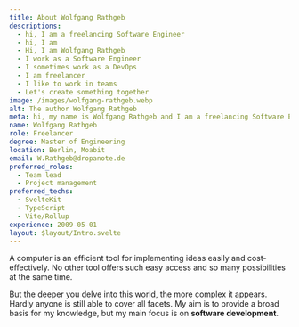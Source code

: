 ```yaml
---
title: About Wolfgang Rathgeb
descriptions:
  - hi, I am a freelancing Software Engineer
  - hi, I am
  - Hi, I am Wolfgang Rathgeb
  - I work as a Software Engineer
  - I sometimes work as a DevOps
  - I am freelancer
  - I like to work in teams
  - Let's create something together
image: /images/wolfgang-rathgeb.webp
alt: The author Wolfgang Rathgeb
meta: hi, my name is Wolfgang Rathgeb and I am a freelancing Software Engineer specialising in JavaScript / TypeScript. However, my original degree was in embedded systems.
name: Wolfgang Rathgeb
role: Freelancer
degree: Master of Engineering
location: Berlin, Moabit
email: W.Rathgeb@dropanote.de
preferred_roles:
  - Team lead
  - Project management
preferred_techs:
  - SvelteKit
  - TypeScript
  - Vite/Rollup
experience: 2009-05-01
layout: $layout/Intro.svelte
---
```


A computer is an efficient tool for implementing ideas easily and cost-effectively. No other tool offers such easy access and so many possibilities at the same time.

But the deeper you delve into this world, the more complex it appears. Hardly anyone is still able to cover all facets. My aim is to provide a broad basis for my knowledge, but my main focus is on **software development**.
